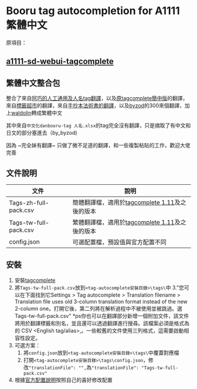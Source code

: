 # Booru tag autocompletion for A1111 繁體中文
原項目：
## [a1111-sd-webui-tagcomplete](https://github.com/DominikDoom/a1111-sd-webui-tagcomplete)


## 繁體中文整合包

整合了來自[阿巧的人工通用及人名tag翻譯](https://ngabbs.com/read.php?tid=33869519)，以及[原tagcomplete簡中版](https://github.com/sgmklp/tag-for-autocompletion-with-translation)的翻譯，來自[標籤超市](https://github.com/wfjsw/danbooru-diffusion-prompt-builder)的翻譯，來自[手抄本法術書的翻譯](https://docs.google.com/spreadsheets/d/14Gg1kIGWdZGXyCC8AgYVT0lqI6IivLzZOdIT3QMWwVI/)，以及[byzod](https://github.com/byzod/a1111-sd-webui-tagcomplete-CN)的300來個翻譯，加上[waldolin](https://github.com/byzod/a1111-sd-webui-tagcomplete-CN)轉成繁體中文

其中來自`中文化danbooru-tag 人名.xlsx`的tag完全沒有翻譯，只是摘取了有中文和日文的部分塞進去（by_byzod)

因為 ~完全妹有翻譯~ 只做了微不足道的翻譯，和一些複製粘貼的工作，歡迎大佬完善


## 文件說明

文件|說明
---|---
Tags-zh-full-pack.csv  | 簡體翻譯檔，適用於[tagcomplete 1.11](https://github.com/DominikDoom/a1111-sd-webui-tagcomplete/releases/tag/1.11.0)及之後的版本
Tags-tw-full-pack.csv  | 繁體翻譯檔，適用於[tagcomplete 1.11](https://github.com/DominikDoom/a1111-sd-webui-tagcomplete/releases/tag/1.11.0)及之後的版本
config.json  | 可選配置檔，預設值與官方配置不同


## 安裝

1. 安裝[tagcomplete](https://github.com/DominikDoom/a1111-sd-webui-tagcomplete#installation)
2. 將`Tags-tw-full-pack.csv`放到`<tag-autocomplete安裝目錄>\tags\`中
3."您可以在下面找到它Settings > Tag autocomplete > Translation filename > Translation file uses old 3-column translation format instead of the new 2-column one。打開它後，第二列將在解析過程中不被使用並被跳過。選Tags-tw-full-pack.csv"
*ps你也可以在翻譯部分新增一個附加文件，該文件將用於翻譯標籤和別名，並且還可以透過翻譯進行搜尋。該檔案必須是格式為 的 CSV <English tag/alias>,<Translation>。一些較舊的文件使用三列格式，這需要啟動相容性設定。
4. 可選方案：
    1. 將`config.json`放到`<tag-autocomplete安裝目錄>\tags\`中覆蓋對應檔
    2. 打開`<tag-autocomplete安裝目錄>\tags\config.json`，修改`"translationFile": "",`為`"translationFile": "Tags-tw-full-pack.csv"`
5. 根據[官方配置說明](https://github.com/DominikDoom/a1111-sd-webui-tagcomplete#config)按照自己的喜好修改配置



